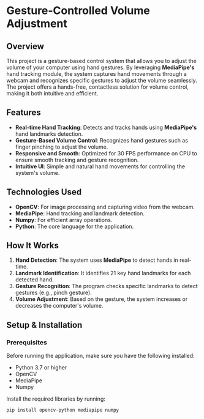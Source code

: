 # Gesture-Controlled Volume Adjustment


## Overview

This project is a gesture-based control system that allows you to adjust the volume of your computer using hand gestures. By leveraging **MediaPipe's** hand tracking module, the system captures hand movements through a webcam and recognizes specific gestures to adjust the volume seamlessly. The project offers a hands-free, contactless solution for volume control, making it both intuitive and efficient.

## Features

- **Real-time Hand Tracking**: Detects and tracks hands using **MediaPipe's** hand landmarks detection.
- **Gesture-Based Volume Control**: Recognizes hand gestures such as finger pinching to adjust the volume.
- **Responsive and Smooth**: Optimized for 30 FPS performance on CPU to ensure smooth tracking and gesture recognition.
- **Intuitive UI**: Simple and natural hand movements for controlling the system's volume.

## Technologies Used

- **OpenCV**: For image processing and capturing video from the webcam.
- **MediaPipe**: Hand tracking and landmark detection.
- **Numpy**: For efficient array operations.
- **Python**: The core language for the application.

## How It Works

1. **Hand Detection**: The system uses **MediaPipe** to detect hands in real-time.
2. **Landmark Identification**: It identifies 21 key hand landmarks for each detected hand.
3. **Gesture Recognition**: The program checks specific landmarks to detect gestures (e.g., pinch gesture).
4. **Volume Adjustment**: Based on the gesture, the system increases or decreases the computer's volume.

## Setup & Installation

### Prerequisites

Before running the application, make sure you have the following installed:

- Python 3.7 or higher
- OpenCV
- MediaPipe
- Numpy

Install the required libraries by running:

```bash
pip install opencv-python mediapipe numpy
